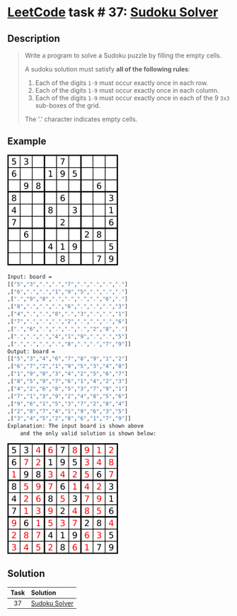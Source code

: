 # [LeetCode][leetcode] task # 37: [Sudoku Solver][task]

Description
-----------

> Write a program to solve a Sudoku puzzle by filling the empty cells.
> 
> A sudoku solution must satisfy **all of the following rules**:
>
> 1. Each of the digits `1-9` must occur exactly once in each row.
> 2. Each of the digits `1-9` must occur exactly once in each column.
> 3. Each of the digits `1-9` must occur exactly once in each of the 9 `3x3` sub-boxes of the grid.
>
> The '.' character indicates empty cells.

Example
-------

![board.png](image/board.png)

```sh
Input: board = 
[["5","3",".",".","7",".",".",".","."]
,["6",".",".","1","9","5",".",".","."]
,[".","9","8",".",".",".",".","6","."]
,["8",".",".",".","6",".",".",".","3"]
,["4",".",".","8",".","3",".",".","1"]
,["7",".",".",".","2",".",".",".","6"]
,[".","6",".",".",".",".","2","8","."]
,[".",".",".","4","1","9",".",".","5"]
,[".",".",".",".","8",".",".","7","9"]]
Output: board =
[["5","3","4","6","7","8","9","1","2"]
,["6","7","2","1","9","5","3","4","8"]
,["1","9","8","3","4","2","5","6","7"]
,["8","5","9","7","6","1","4","2","3"]
,["4","2","6","8","5","3","7","9","1"]
,["7","1","3","9","2","4","8","5","6"]
,["9","6","1","5","3","7","2","8","4"]
,["2","8","7","4","1","9","6","3","5"]
,["3","4","5","2","8","6","1","7","9"]]
Explanation: The input board is shown above
    and the only valid solution is shown below:
```

![result.png](image/result.png)

Solution
--------

| Task | Solution                  |
|:----:|:--------------------------|
|  37  | [Sudoku Solver][solution] |


[leetcode]: <http://leetcode.com/>
[task]: <https://leetcode.com/problems/sudoku-solver/>
[solution]: <https://github.com/wellaxis/praxis-leetcode/blob/main/src/main/java/com/witalis/praxis/leetcode/task/h1/p37/option/Practice.java>
